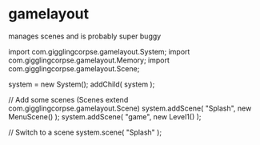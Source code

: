 gamelayout
==========

manages scenes and is probably super buggy


import com.gigglingcorpse.gamelayout.System;
import com.gigglingcorpse.gamelayout.Memory;
import com.gigglingcorpse.gamelayout.Scene;

system = new System();
addChild( system );


// Add some scenes (Scenes extend com.gigglingcorpse.gamelayout.Scene)
system.addScene( "Splash", new MenuScene() );
system.addScene( "game", new Level1() );

// Switch to a scene
system.scene( "Splash" );
